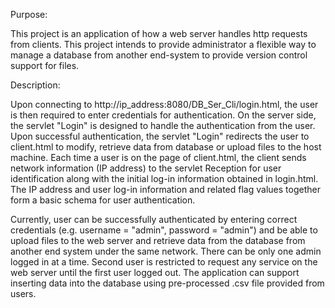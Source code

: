 
Purpose:

This project is an application of how a web server handles http requests from clients. This project intends to provide administrator a flexible way to manage a database from another end-system to provide version control support for files.

Description:

Upon connecting to http://ip_address:8080/DB_Ser_Cli/login.html, the user is then required to enter credentials for authentication. On the server side, the servlet "Login" is designed to handle the authentication from the user. Upon successful authentication, the servlet "Login" redirects the user to client.html to modify, retrieve data from database or upload files to the host machine. Each time a user is on the page of client.html, the client sends network information (IP address) to the servlet Reception for user identification along with the initial log-in information obtained in login.html. The IP address and user log-in information and related flag values together form a basic schema for user authentication. 

Currently, user can be successfully authenticated by entering correct credentials (e.g. username = "admin", password = "admin") and be able to upload files to the web server and retrieve data from the database from another end system under the same network. 
There can be only one admin logged in at a time. Second user is restricted to request any service on the web server until the first user logged out. The application can support inserting data into the database using pre-processed .csv file provided from users.



